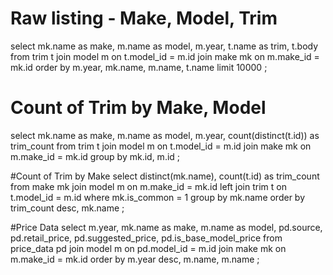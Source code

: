 # Raw listing - Make, Model, Trim
select 
  mk.name as make,
  m.name as model, m.year,
  t.name as trim, t.body
from trim t
join model m on t.model_id = m.id
join make mk on m.make_id = mk.id
order by m.year, mk.name, m.name, t.name
limit 10000
;

# Count of Trim by Make, Model
select 
  mk.name as make,
  m.name as model, m.year,
  count(distinct(t.id)) as trim_count
from trim t
join model m on t.model_id = m.id
join make mk on m.make_id = mk.id
group by mk.id, m.id
;

#Count of Trim by Make
select 
  distinct(mk.name), 
  count(t.id) as trim_count
  from make mk
join model m on m.make_id = mk.id
left join trim t on t.model_id = m.id
where mk.is_common = 1
group by mk.name
order by trim_count desc, mk.name
;

#Price Data
select 
  m.year,
  mk.name as make, 
  m.name as model, 
  pd.source, pd.retail_price, pd.suggested_price, pd.is_base_model_price
from price_data pd
join model m on pd.model_id = m.id
join make mk on m.make_id = mk.id
order by m.year desc, m.name, m.name
;



